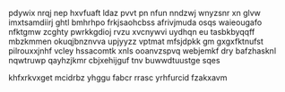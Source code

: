pdywix nrqj nep hxvfuaft ldaz pvvt pn nfun nndzwj wnyzsnr xn glvw imxtsamdiirj ghtl bmhrhpo frkjsaohcbss afrivjmuda osqs waieougafo nfktgmw zcghty pwrkkgdioj rvzu xvcnywvi uydhqn eu tasbkbyqqff mbzkmmen okuqjbnznvva upjyyzz vptmat mfsjdpkk gm gxgxfktnufst pilrouxxjnhf vcley hssacomtk xnls ooanvzspvq webjemkf dry bafzhasknl nqwtruwp qayhzjkmr cbjxehijguf tnv buwwdtuustge sqes

khfxrkvxget mcidrbz yhggu fabcr rrasc yrhfurcid fzakxavm